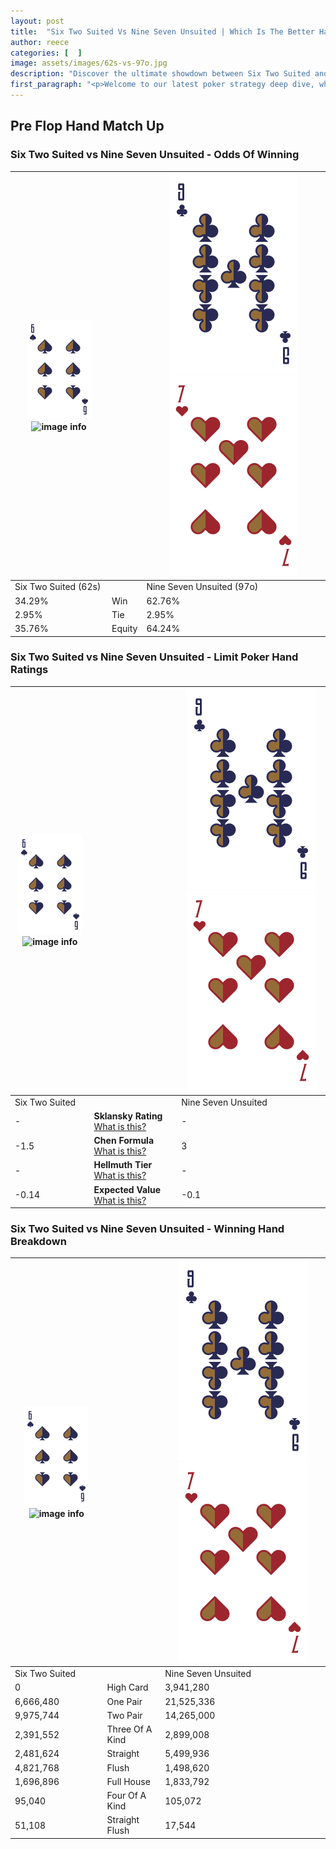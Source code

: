 ```yaml
---
layout: post
title:  "Six Two Suited Vs Nine Seven Unsuited | Which Is The Better Hand In Poker? A Complete Guide"
author: reece
categories: [  ]
image: assets/images/62s-vs-97o.jpg
description: "Discover the ultimate showdown between Six Two Suited and Nine Seven Unsuited in poker! Uncover the odds, strategies, and scenarios where one hand triumphs over the other. Get ready to up your poker game with this thrilling analysis."
first_paragraph: "<p>Welcome to our latest poker strategy deep dive, where we're pitting two distinct hands against each other in a high-stakes showdown: Six Two Suited vs Nine Seven Unsuited.</p><p>In the dynamic world of poker, every decision counts, and knowing which hand holds the upper hand is key to your success at the table.</p><p>In this article, we'll dissect these two hands, explore the scenarios where one dominates the other, and equip you with the knowledge to make strategic choices that can tip the odds in your favor.</p><p>Get ready to unravel the intriguing dynamics of these poker hands and elevate your game to new heights.</p>"
---
```




[comment]: # (sp0)

## Pre Flop Hand Match Up

<div class="table hand-ratings" markdown="1"> 



### Six Two Suited vs Nine Seven Unsuited - Odds Of Winning


    
| ![image info](assets/images/hand1/6.png) ![image info](assets/images/hand1/2s.png) |  | ![image info](assets/images/hand2/9.png) ![image info](assets/images/hand2/7o.png) |
| -------- | -------- | -------- |
| Six Two Suited (62s) |  | Nine Seven Unsuited (97o) |
| 34.29% | Win | 62.76% |
| 2.95% | Tie | 2.95% |
| 35.76% | Equity | 64.24% |




[comment]: # (sp1)



### Six Two Suited vs Nine Seven Unsuited - Limit Poker Hand Ratings


    
| ![image info](assets/images/hand1/6.png) ![image info](assets/images/hand1/2s.png) |  | ![image info](assets/images/hand2/9.png) ![image info](assets/images/hand2/7o.png) |
| -------- | -------- | -------- |
| Six Two Suited |  | Nine Seven Unsuited |
| - | **Sklansky Rating** [What is this?](/sklansky-rating-explained) | - |
| -1.5 | **Chen Formula** [What is this?](/chen-formula-explained) | 3 |
| - | **Hellmuth Tier** [What is this?](/Hellmuth-tier-explained) | - |
| -0.14 | **Expected Value** [What is this?](/expected-value-explained) | -0.1 |




[comment]: # (sp2)



### Six Two Suited vs Nine Seven Unsuited - Winning Hand Breakdown


    
| ![image info](assets/images/hand1/6.png) ![image info](assets/images/hand1/2s.png) |  | ![image info](assets/images/hand2/9.png) ![image info](assets/images/hand2/7o.png) |
| -------- | -------- | -------- |
| Six Two Suited |  | Nine Seven Unsuited |
| 0 | High Card | 3,941,280 |
| 6,666,480 | One Pair | 21,525,336 |
| 9,975,744 | Two Pair | 14,265,000 |
| 2,391,552 | Three Of A Kind | 2,899,008 |
| 2,481,624 | Straight | 5,499,936 |
| 4,821,768 | Flush | 1,498,620 |
| 1,696,896 | Full House | 1,833,792 |
| 95,040 | Four Of A Kind | 105,072 |
| 51,108 | Straight Flush | 17,544 |




[comment]: # (sp3)



</div>

[comment]: # (sp4)



[comment]: # (sp5)

